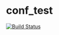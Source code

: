 # conf_test
[![Build Status](https://travis-ci.org/lenavaly/conf_test.svg?branch=master)](https://travis-ci.org/lenavaly/conf_test)
